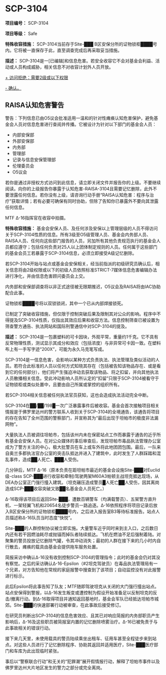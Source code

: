 # SCP-3104
                        


**项目编号：** SCP-3104

**项目等级：** Safe

**特殊收容措施：** SCP-3104当前存于Site-███ B区安保分所的证物锁柜████号内。它将被一直保存于此，直至调查完成后再采取妥当措施。

**描述：** SCP-3104是一[已编辑]和信息危害。若安全收容它不会对基金会利益、活动或人员构成威胁，相关信息不对收容计划外人员开放。


<a shape='rect' class='collapsible-block-link' href='javascript:;'>+&#160;&#35775;&#38382;&#25298;&#32477;&#65306;&#38656;&#35201;2&#32423;&#25110;&#20197;&#19979;&#26435;&#38480;</a>

<a shape='rect' class='collapsible-block-link' href='javascript:;'>-&#160;&#30830;&#35748;&#12290;</a>



## RAISA认知危害警告



警告：下列信息已由O5议会批准适用一温和的针对性瘫痪认知危害保护，避免基金会人员对信息危害进行查阅并传播。它被设计为针对以下部门的基金会人员：
- 内部安保部
- 外部安保部
- 内务部
- 管理部
- 记录与信息安保管理部
- 伦理委员会
- O5议会

若你是通过非授权方式访问到此信息，请立即关闭文件并报告你的上级。不要继续阅读。向你的上级报告你暴露于认知危害-RAISA-3104且需要记忆删除，此外不要泄露任何信息。若你没有上级，请咨询行动手册“RAISA认知危害：程序与治疗”获取详情；若有必要可确保有同时协助，但除了告知你已暴露外不要向其泄露任何信息。




MTF Δ-16指挥官在收容中拍摄。



**特殊收容措施：** 基金会安保人员、及任何涉及安保以上管理层级的人员不得访问关于SCP-3104性质的信息。所有3级至O5级管理人员、基金会内务部人员、RAISA人员、任何向这些部门报告的人员，另加所有其他负责规范执行的基金会人员都应遵守；包括任何负责对25人以上团体制定规则的人员。任何属于这些部门的基金会员工若暴露于SCP-3104信息，必须立即接受A级记忆删除。

若SCP-3104开始与站点或基金会安保相关，经当前指派的初级研究员确认后，相关信息将由2级权限或以下的初级人员依照标准STRICT-7媒体信息危害编辑办法进行净化，并由信息危害顾问委员会上交。

内务部和安保部调查将以非正式途径被无限期推迟，O5议会及RAISA将由IAC协助配合此事。

证物锁柜████号将以双锁锁闭，其中一个已从内部焊接锁死。

已制定了突破收容措施，但仅限于控制突破后果及限制其对公众的影响。程序中不得提及SCP-3104性质，仅指出其效应后果和收容方法。信息控制筛查已被设置为筛查警方通告、执法网站和国际刑警通信中对SCP-3104的提及。

**描述：** SCP-3104是一包裹塑料的可卡因块，外观平常，重量约1千克。它不具有反常物理性质，测试显示其成分和效应（包括浓度）与非异常可卡因一致。在塑料布上有一手写字迹“200X”，可能为永久马克笔写成。

SCP-3104是一信息危害，会影响以某种方式负责执法、执法管理及类似活动的人员。若符合此标准的人员以任何方式知晓其存在（包括被告知该物品存在、或是看到它的任何部分），他们将产生强迫冲动去获取该物品、将之扣留，并向其他执法人员散播相关信息。受此冲动影响人员所认定的“扣留”只限于SCP-3104被看守于证物锁柜或类似处置中，且要由自己所属或掌控的组织所有。

若SCP-3104相关信息被任何执法官员获知，这也会造成执法活动完全中断。

SCP-3104在██/██/198█一次广泛暴露事件后被收容。基金会首次接触项目相关情报是于佛罗里达州的警方联系人收到关于SCP-3104的全境通告，该通告将项目的存在告知了全州范围的警察部门，并宣称其为“最后出现于坦帕市的极度非法漏网物”。

大量执法人员被调往坦帕市，包括该州内未在保密站点工作而暴露于通告的近乎所有基金会安保人员。在对公众媒体的事后审查后，发现坦帕市毒品执法管理办公室成为了警方关注的中心，极大批警员在车上或车外将此地团团包围。最后，一队来自奥兰多郡执法官办公室的突击队抵达并进入了建筑中，此时发生了人群踩踏和混乱事件，造成██人死亡、███人受伤。

几分钟后，MTF Δ-16（原本负责在距坦帕市最近的基金会设施Site-███对Euclid级-class SCP-███进行收容和牵制)驾驶两架M60A3帕顿主战坦克抵达现场，从DEA办公室正门强行撞入建筑。（坦克碾压造成警员█人死亡██人受伤，因其离岗造成SCP-███收容突破又致██名基金会人员死亡。）

Δ-16取得该项目后返回Site-███，遭数百辆警车（均满载警员）、五架警方直升机、一架轻翼飞机和20654名徒步警员一路追逐。Δ-16依照程序将项目记录后放入B区安保分所的证物锁柜████号内，之后进入报告室B3等待标准报告。站点人员描述称Δ-16队员当时态度“快悦”。

Site-███的人群控制协议被立即实施。大量警车近乎同时来到主入口，之后数日内还有若干因燃油耗尽或抛锚而掉队者陆续抵达。飞机在燃油不足后强制着陆。对聚集的警员投放记忆删除气罐，令其冲动消失；最初的人群在接下来的几小时内自行散去，瘫痪的载具由基金会提供拖车服务处置。

简报采访中确认Δ-16没有收到控制SCP-3104的管理指令；此时的基金会仍对其没有察觉。之后的采访确认Δ-16-Epsilon（#2坦克驾驶员）在毒品执法管理局有一个兄弟，对方告知他在常规的家庭报警中搜查到了该项目；自动监控没有对此报警进行标示。

此后Epsilon将此事告知了队友；MTF随即驾驶坦克从关闭的大门强行撞出站点。站点安保得到警报，以Δ-16发生叛变或遭控制为假设开始准备足以反制坦克的反击/撤离行动。到Δ-16取得项目并通知返回基地时，基金会军队已经抵达坦帕市城郊。Site-███的快速部署行动被审查，在此事故后接受修订。

在研究员判断出SCP-3104的信息危害效应、且其已对响应简报的内务部职员产生影响后，Δ-16及这些职员被简报室内置的记忆删除喷雾治疗。Δ-16已被免责于与此事故相关的错误行动。

接下来几天里，未使用载具的警员陆续乘坐出租车、征用车甚至全程徒步来到站点。对这些人员进行了记忆删除程序、协助其返回并适用医疗，Site-███医疗部门和车库为此出现临时紧张。

事后以“警察联合行动”和无关的“犯罪潮”展开假情报行动，解释了坦帕市事件以及佛罗里达州大片地区发生的警力之部分或完全离岗。






                    